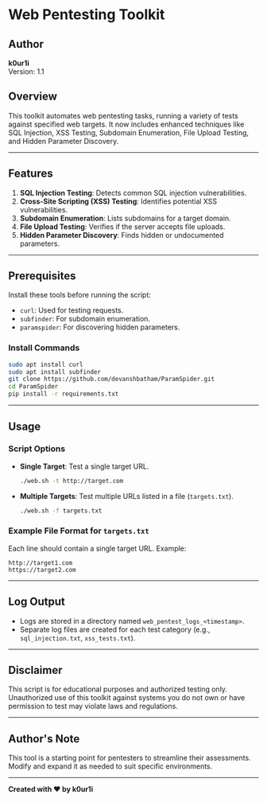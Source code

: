 
# Web Pentesting Toolkit

## Author
**k0ur1i**  
Version: 1.1  


## Overview
This toolkit automates web pentesting tasks, running a variety of tests against specified web targets. It now includes enhanced techniques like SQL Injection, XSS Testing, Subdomain Enumeration, File Upload Testing, and Hidden Parameter Discovery.

---

## Features
1. **SQL Injection Testing**: Detects common SQL injection vulnerabilities.
2. **Cross-Site Scripting (XSS) Testing**: Identifies potential XSS vulnerabilities.
3. **Subdomain Enumeration**: Lists subdomains for a target domain.
4. **File Upload Testing**: Verifies if the server accepts file uploads.
5. **Hidden Parameter Discovery**: Finds hidden or undocumented parameters.

---

## Prerequisites
Install these tools before running the script:
- `curl`: Used for testing requests.
- `subfinder`: For subdomain enumeration.
- `paramspider`: For discovering hidden parameters.

### Install Commands
```bash
sudo apt install curl
sudo apt install subfinder
git clone https://github.com/devanshbatham/ParamSpider.git
cd ParamSpider
pip install -r requirements.txt
```

---

## Usage
### Script Options
- **Single Target**: Test a single target URL.
  ```bash
  ./web.sh -t http://target.com
  ```
- **Multiple Targets**: Test multiple URLs listed in a file (`targets.txt`).
  ```bash
  ./web.sh -f targets.txt
  ```

### Example File Format for `targets.txt`
Each line should contain a single target URL. Example:
```
http://target1.com
https://target2.com
```

---

## Log Output
- Logs are stored in a directory named `web_pentest_logs_<timestamp>`.
- Separate log files are created for each test category (e.g., `sql_injection.txt`, `xss_tests.txt`).

---

## Disclaimer
This script is for educational purposes and authorized testing only. Unauthorized use of this toolkit against systems you do not own or have permission to test may violate laws and regulations.

---

## Author's Note
This tool is a starting point for pentesters to streamline their assessments. Modify and expand it as needed to suit specific environments.

---

**Created with ❤️ by k0ur1i**
